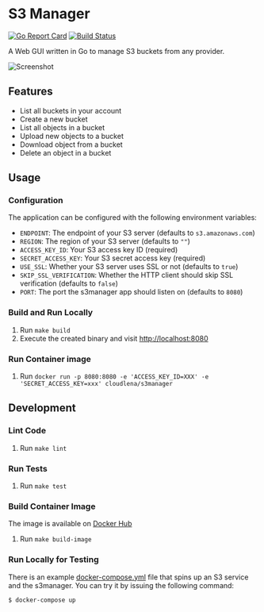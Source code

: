 # S3 Manager

[![Go Report Card](https://goreportcard.com/badge/github.com/cloudlena/s3manager?style=flat-square)](https://goreportcard.com/report/github.com/cloudlena/s3manager)
[![Build Status](https://img.shields.io/endpoint.svg?url=https%3A%2F%2Factions-badge.atrox.dev%2Fcloudlena%2Fs3manager%2Fbadge&style=flat-square)](https://github.com/cloudlena/s3manager/actions)

A Web GUI written in Go to manage S3 buckets from any provider.

![Screenshot](https://raw.githubusercontent.com/cloudlena/s3manager/master/screenshot.png)

## Features

- List all buckets in your account
- Create a new bucket
- List all objects in a bucket
- Upload new objects to a bucket
- Download object from a bucket
- Delete an object in a bucket

## Usage

### Configuration

The application can be configured with the following environment variables:

- `ENDPOINT`: The endpoint of your S3 server (defaults to `s3.amazonaws.com`)
- `REGION`: The region of your S3 server (defaults to `""`)
- `ACCESS_KEY_ID`: Your S3 access key ID (required)
- `SECRET_ACCESS_KEY`: Your S3 secret access key (required)
- `USE_SSL`: Whether your S3 server uses SSL or not (defaults to `true`)
- `SKIP_SSL_VERIFICATION`: Whether the HTTP client should skip SSL verification (defaults to `false`)
- `PORT`: The port the s3manager app should listen on (defaults to `8080`)

### Build and Run Locally

1.  Run `make build`
1.  Execute the created binary and visit <http://localhost:8080>

### Run Container image

1. Run `docker run -p 8080:8080 -e 'ACCESS_KEY_ID=XXX' -e 'SECRET_ACCESS_KEY=xxx' cloudlena/s3manager`

## Development

### Lint Code

1. Run `make lint`

### Run Tests

1.  Run `make test`

### Build Container Image

The image is available on [Docker Hub](https://hub.docker.com/r/cloudlena/s3manager/)

1.  Run `make build-image`

### Run Locally for Testing

There is an example [docker-compose.yml](https://github.com/cloudlena/s3manager/blob/master/docker-compose.yml) file that spins up an S3 service and the s3manager. You can try it by issuing the following command:

```shell
$ docker-compose up
```
